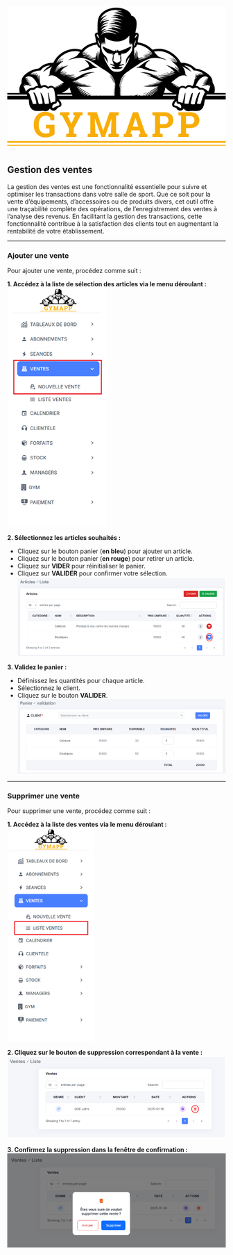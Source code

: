 ![GymApp Logo](/images/logo_md.png "GymApp Logo")

## Gestion des ventes
La gestion des ventes est une fonctionnalité essentielle pour suivre et optimiser les transactions dans votre salle de sport. Que ce soit pour la vente d’équipements, d’accessoires ou de produits divers, cet outil offre une traçabilité complète des opérations, de l’enregistrement des ventes à l’analyse des revenus. En facilitant la gestion des transactions, cette fonctionnalité contribue à la satisfaction des clients tout en augmentant la rentabilité de votre établissement.

---

### Ajouter une vente

Pour ajouter une vente, procédez comme suit :

**1. Accédez à la liste de sélection des articles via le menu déroulant :**  
![navbar add session](/images/screenshots/sale/nav_add.png "navbar add session")  

**2. Sélectionnez les articles souhaités :**  
- Cliquez sur le bouton panier (**en bleu**) pour ajouter un article.  
- Cliquez sur le bouton panier (**en rouge**) pour retirer un article.  
- Cliquez sur **VIDER** pour réinitialiser le panier.  
- Cliquez sur **VALIDER** pour confirmer votre sélection.  
![select list](/images/screenshots/sale/select_list.png "select list")  

**3. Validez le panier :**  
- Définissez les quantités pour chaque article.  
- Sélectionnez le client.  
- Cliquez sur le bouton **VALIDER**.  
![select customer](/images/screenshots/sale/select_customer.png "select customer")  

---

### Supprimer une vente

Pour supprimer une vente, procédez comme suit :  

**1. Accédez à la liste des ventes via le menu déroulant :**  
![navbar list sale](/images/screenshots/sale/sale_list.png "navbar list sale")  

**2. Cliquez sur le bouton de suppression correspondant à la vente :**  
![delete sale btn](/images/screenshots/sale/sale_delete_btn.png "delete sale btn")  

**3. Confirmez la suppression dans la fenêtre de confirmation :**  
![confirm delete sale btn](/images/screenshots/sale/delete_popup.png "confirm delete sale btn")  
